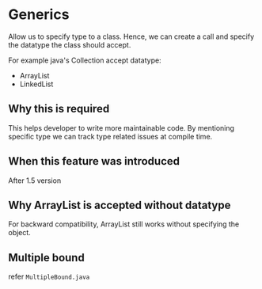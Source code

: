 # Generics

Allow us to specify type to a class. Hence, we can create a call and specify the datatype the class should accept.

For example java's Collection accept datatype:

- ArrayList<String>
- LinkedList<String>

## Why this is required

This helps developer to write more maintainable code. By mentioning specific type we can track type related issues at compile time.

## When this feature was introduced

After 1.5 version

## Why ArrayList is accepted without datatype

For backward compatibility, ArrayList still works without specifying the object.

## Multiple bound

refer `MultipleBound.java`
